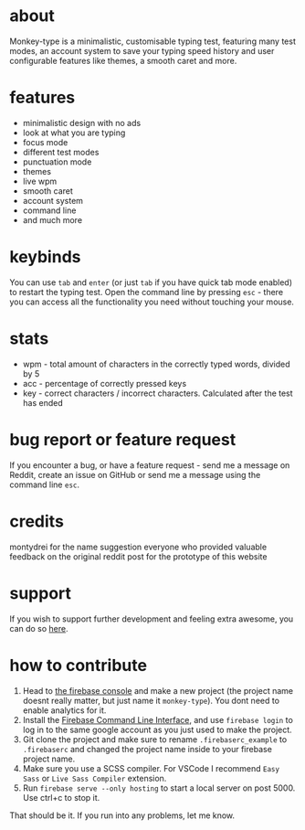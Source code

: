 # about
Monkey-type is a minimalistic, customisable typing test, featuring many test modes, an account system to save your typing speed history and user configurable features like themes, a smooth caret and more.

# features
- minimalistic design with no ads
- look at what you are typing
- focus mode
- different test modes
- punctuation mode
- themes
- live wpm
- smooth caret
- account system
- command line
- and much more

# keybinds
You can use `tab` and `enter` (or just `tab` if you have quick tab mode enabled) to restart the typing test. Open the command line by pressing `esc` - there you can access all the functionality you need without touching your mouse. 

# stats
- wpm - total amount of characters in the correctly typed words, divided by 5
- acc - percentage of correctly pressed keys
- key - correct characters / incorrect characters. Calculated after the test has ended

# bug report or feature request
If you encounter a bug, or have a feature request - send me a message on Reddit, create an issue on GitHub or send me a message using the command line `esc`.

# credits 
montydrei for the name suggestion
everyone who provided valuable feedback on the original reddit post for the prototype of this website

# support
If you wish to support further development and feeling extra awesome, you can do so [here](https://www.paypal.me/jackbartnik).

# how to contribute
1. Head to [the firebase console](https://console.firebase.google.com/u/0/) and make a new project (the project name doesnt really matter, but just name it `monkey-type`). You dont need to enable analytics for it.
2. Install the [Firebase Command Line Interface](https://firebase.google.com/docs/cli), and use `firebase login` to log in to the same google account as you just used to make the project.
3. Git clone the project and make sure to rename `.firebaserc_example` to `.firebaserc` and changed the project name inside to your firebase project name.
4. Make sure you use a SCSS compiler. For VSCode I recommend `Easy Sass` or `Live Sass Compiler` extension.
5. Run `firebase serve --only hosting` to start a local server on post 5000. Use ctrl+c to stop it.

That should be it. If you run into any problems, let me know.
